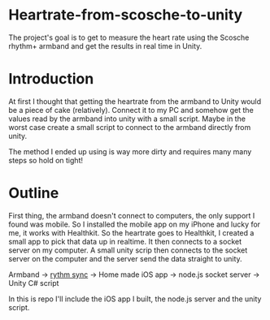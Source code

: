 # Heartrate-from-scosche-to-unity
The project's goal is to get to measure the heart rate using the Scosche rhythm+ armband and get the results in real time in Unity.

# Introduction

At first I thought that getting the heartrate from the armband to Unity would be a piece of cake (relatively). Connect it to my PC and somehow get the values read by the armband into unity with a small script. Maybe in the worst case create a small script to connect to the armband directly from unity.

The method I ended up using is way more dirty and requires many many steps so hold on tight!

# Outline
First thing, the armband doesn't connect to computers, the only support I found was mobile. So I installed the mobile app on my iPhone and lucky for me, it works with Healthkit. So the heartrate goes to Healthkit, I created a small app to pick that data up in realtime. It then connects to a socket server on my computer. A small unity scrip then connects to the socket server on the computer and the server send the data straight to unity.

Armband -> [rythm sync](https://itunes.apple.com/us/app/rhythm-sync/id1226606963?mt=8) -> Home made iOS app -> node.js socket server -> Unity C# script

In this is repo I'll include the iOS app I built, the node.js server and the unity script.

